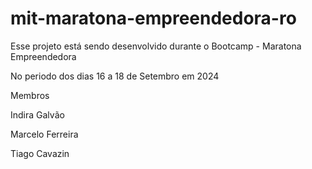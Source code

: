 # mit-maratona-empreendedora-ro
Esse projeto está sendo desenvolvido durante o Bootcamp - Maratona Empreendedora 

No periodo dos dias 16 a 18 de Setembro em 2024 

Membros

Indira Galvão 

Marcelo Ferreira 

Tiago Cavazin 
